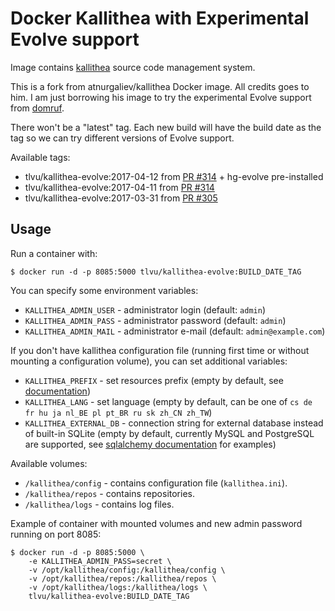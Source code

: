 Docker Kallithea with Experimental Evolve support
=================================================

Image contains [kallithea](https://kallithea-scm.org/) source code management system.

This is a fork from atnurgaliev/kallithea Docker image.  All credits goes to him.
I am just borrowing his image to try the experimental Evolve support from
[domruf](https://bitbucket.org/domruf/kallithea).

There won't be a "latest" tag.  Each new build will have the build date as the tag so we can try different versions of Evolve support.

Available tags:

* tlvu/kallithea-evolve:2017-04-12 from [PR #314](https://bitbucket.org/conservancy/kallithea/pull-requests/314) + hg-evolve pre-installed
* tlvu/kallithea-evolve:2017-04-11 from [PR #314](https://bitbucket.org/conservancy/kallithea/pull-requests/314)
* tlvu/kallithea-evolve:2017-03-31 from [PR #305](https://bitbucket.org/conservancy/kallithea/pull-requests/305)

Usage
-----

Run a container with:

    $ docker run -d -p 8085:5000 tlvu/kallithea-evolve:BUILD_DATE_TAG

You can specify some environment variables:

* `KALLITHEA_ADMIN_USER` - administrator login (default: `admin`)
* `KALLITHEA_ADMIN_PASS` - administrator password (default: `admin`)
* `KALLITHEA_ADMIN_MAIL` - administrator e-mail (default: `admin@example.com`)

If you don't have kallithea configuration file (running first time or without mounting a configuration volume), 
you can set additional variables:

* `KALLITHEA_PREFIX` - set resources prefix 
  (empty by default, see [documentation](http://docs.kallithea-scm.org/en/latest/setup.html#apache-as-subdirectory))
* `KALLITHEA_LANG` - set language (empty by default, can be one of `cs de fr hu ja nl_BE pl pt_BR ru sk zh_CN zh_TW`)
* `KALLITHEA_EXTERNAL_DB` - connection string for external database instead of built-in SQLite (empty by default, 
   currently MySQL and PostgreSQL are supported, 
   see [sqlalchemy documentation](http://docs.sqlalchemy.org/en/rel_1_0/dialects/index.html) for examples)

Available volumes:

* `/kallithea/config` - contains configuration file (`kallithea.ini`).
* `/kallithea/repos` - contains repositories.
* `/kallithea/logs` - contains log files.

Example of container with mounted volumes and new admin password running on port 8085:
 
    $ docker run -d -p 8085:5000 \
        -e KALLITHEA_ADMIN_PASS=secret \
        -v /opt/kallithea/config:/kallithea/config \
        -v /opt/kallithea/repos:/kallithea/repos \
        -v /opt/kallithea/logs:/kallithea/logs \
        tlvu/kallithea-evolve:BUILD_DATE_TAG
